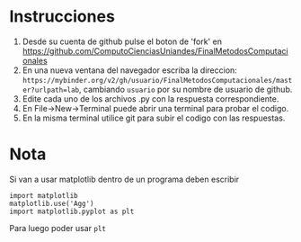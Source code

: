# Instrucciones

1. Desde su cuenta de github pulse el boton de 'fork' en https://github.com/ComputoCienciasUniandes/FinalMetodosComputacionales
2. En una nueva ventana del navegador escriba la direccion: `https://mybinder.org/v2/gh/usuario/FinalMetodosComputacionales/master?urlpath=lab`, cambiando `usuario` por su nombre de usuario de github.
3. Edite cada uno de los archivos .py con la respuesta correspondiente.
4. En File->New->Terminal puede abrir una terminal para probar el codigo.
5. En la misma terminal utilice git para subir el codigo con las respuestas.

# Nota
Si van a usar matplotlib dentro de un programa deben escribir

```
import matplotlib
matplotlib.use('Agg')
import matplotlib.pyplot as plt
```

Para luego poder usar `plt`
